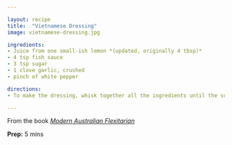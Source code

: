 ```yaml
---

layout: recipe
title:  "Vietnamese Dressing"
image: vietnamese-dressing.jpg

ingredients:
- Juice from one small-ish lemon *(updated, originally 4 tbsp)*
- 4 tsp fish sauce
- 3 tsp sugar
- 1 clove garlic, crushed
- pinch of white pepper

directions:
- To make the dressing, whisk together all the ingredients until the sugar has dissolved. Then whisk in 4 tablespoons cold water and set aside.

---
```


From the book *[Modern Australian Flexitarian](https://www.penguin.com.au/books/modern-australian-flexitarian-9780143796961)*

**Prep:** 5 mins  